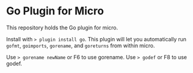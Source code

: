 # Go Plugin for Micro

This repository holds the Go plugin for micro.

Install with `> plugin install go`. This plugin will let you
automatically run `gofmt`, `goimports`, `gorename`, and `goreturns`
from within micro.

Use `> gorename newName` or F6 to use gorename. Use `> godef` or F8 to use godef.
